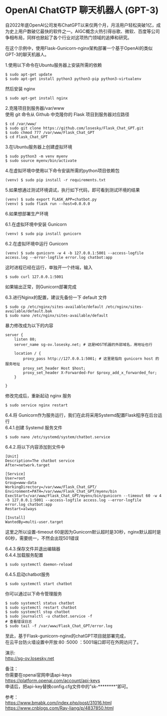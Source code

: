 # OpenAI ChatGTP 聊天机器人 (GPT-3)
自2022年底OpenAI公司发布ChatGPT以来仅两个月，月活用户轻松突破1亿，成为史上用户数破亿最快的软件之一。​
AIGC概念火热引得谷歌、微软、百度等公司争相布局，同样也掀起了各个行业对这项热门领域的追捧和研究。

在这个示例中，使用Flask-Gunicorn-nginx架构部署一个基于OpenAI的类似GPT-3的聊天机器人。

1.使用以下命令在Ubuntu服务器上安装所需的依赖
```
$ sudo apt-get update
$ sudo apt-get install python3 python3-pip python3-virtualenv
```
然后安装 nginx
```
$ sudo apt-get install nginx
```
2.克隆项目到服务器/var/www \
使用 git 命令从 Github 中克隆你的 Flask 项目到服务器对应路径
```
$ cd /var/www/
$ sudo git clone https://github.com/losesky/Flask_Chat_GPT.git
$ sudo chmod 777 /var/www/Flask_Chat_GPT
$ cd Flask_Chat_GPT
```
3.在Ubuntu服务器上创建虚拟环境
```
$ sudo python3 -m venv myenv
$ sudo source myenv/bin/activate
```
4.在虚拟环境中使用以下命令安装所需的python项目依赖包
```
(venv) $ sudo pip install -r requirements.txt
```
5.如果想通过测试环境调试，执行如下代码，即可看到测试环境的结果
```
(venv) $ sudo export FLASK_APP=chatbot.py
(venv) $ sudo flask run --host=0.0.0.0
```
6.如果想部署生产环境

6.1.在虚拟环境中安装 Gunicorn
```
(venv) $ sudo pip install gunicorn
```
6.2.在虚拟环境中运行 Gunicorn
```
(venv) $ sudo gunicorn -w 4 -b 127.0.0.1:5001 --access-logfile access.log --error-logfile error.log chatbot:app
```
这时进程已经在运行，单独开一个终端，输入
```
$ sudo curl 127.0.0.1:5001
```
如果输出正常，则Gunicorn部署完成

6.3.进行Nginx的配置，建议先备份一下 default 文件
```
$ sudo cp /etc/nginx/sites-available/default /etc/nginx/sites-available/default.bak
$ sudo nano /etc/nginx/sites-available/default
```
暴力修改成为以下的内容
```
server {
    listen 80;
    server_name sg-ov.losesky.net; # 这是HOST机器的外部域名，用地址也行

    location / {
        proxy_pass http://127.0.0.1:5001; # 这里是指向 gunicorn host 的服务地址
        proxy_set_header Host $host;
        proxy_set_header X-Forwarded-For $proxy_add_x_forwarded_for;
    }

}
```
修改完成后，重新起动 nginx 服务
```
$ sudo service nginx restart
```
6.4.将 Gunicorn作为服务运行，我们在此将采用Systemd配置Flask程序在后台运行\
6.4.1.创建 Systemd 服务文件
```
$ sudo nano /etc/systemd/system/chatbot.service
```
6.4.2.将以下内容添加到文件中
```
[Unit]
Description=The chatbot service
After=network.target

[Service]
User=root
Group=www-data
WorkingDirectory=/var/www/Flask_Chat_GPT/
Environment=PATH=/var/www/Flask_Chat_GPT/myenv/bin
ExecStart=/var/www/Flask_Chat_GPT/myenv/bin/gunicorn --timeout 60 -w 4 -b 127.0.0.1:5001 --access-logfile access.log --error-logfile error.log chatbot:app
Restart=always

[Install]
WantedBy=multi-user.target
```
这里之所以设置-timeout 60是因为Gunicorn默认超时是30秒，nginx默认超时是60秒，需要统一，不然会出现501错误

6.4.3.保存文件并退出编辑器\
6.4.4.加载服务配置
```
$ sudo systemctl daemon-reload
```
6.4.5.启动chatbot服务
```
$ sudo systemctl start chatbot
```
你可以通过以下命令管理服务
```
$ sudo systemctl status chatbot
$ sudo systemctl restart chatbot
$ sudo systemctl stop chatbot
$ sudo journalctl -u chatbot.service -f
# 查看错误日志
$ sudo tail -f /var/www/Flask_Chat_GPT/error.log
```
至此，基于Flask-gunicorn-nginx的chatGPT项目就部署完成，\
在云平台防火墙设置中开放:80 :5000 ：5001端口即可在外网访问了。

演示: \
http://sg-ov.losesky.net

备注：\
你需要在openai官网申请api-keys\
https://platform.openai.com/account/api-keys \
申请后，把api-key替换config.cfg文件中的”sk-********“即可。

参考：\
https://www.bmabk.com/index.php/post/31016.html \
https://www.cnblogs.com/Ray-liang/p/4837850.html



